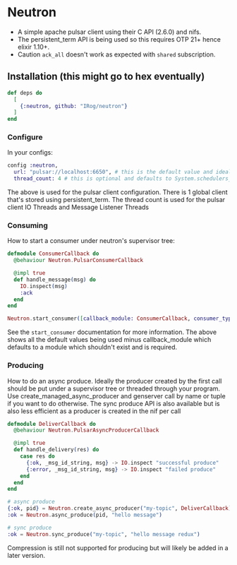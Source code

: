 # Neutron

- A simple apache pulsar client using their C API (2.6.0) and nifs.
- The persistent_term API is being used so this requires OTP 21+ hence elixir 1.10+.
- Caution `ack_all` doesn't work as expected with `shared` subscription.

## Installation (this might go to hex eventually)

```elixir
def deps do
  [
    {:neutron, github: "IRog/neutron"}
  ]
end
```

### Configure
In your configs:

```elixir
config :neutron,
  url: "pulsar://localhost:6650", # this is the default value and ideally should be set
  thread_count: 4 # this is optional and defaults to System.schedulers_online()
```

The above is used for the pulsar client configuration. There is 1 global client that's stored using persistent_term. The thread count is used for the pulsar client IO Threads and Message Listener Threads


### Consuming
How to start a consumer under neutron's supervisor tree:

```elixir
defmodule ConsumerCallback do
  @behaviour Neutron.PulsarConsumerCallback

  @impl true
  def handle_message(msg) do
    IO.inspect(msg)
    :ack
  end
end

Neutron.start_consumer([callback_module: ConsumerCallback, consumer_type: :shared, topic: "my-topic", subscription: "my-subscription"])
```

See the `start_consumer` documentation for more information. The above shows all the default values being used minus callback_module which defaults to a module which shouldn't exist and is required.

### Producing
How to do an async produce. Ideally the producer created by the first call should be put under a supervisor tree or threaded through your program. Use create_managed_async_producer and genserver call by name or tuple if you want to do otherwise. The sync produce API is also available but is also less efficient as a producer is created in the nif per call

```elixir
defmodule DeliverCallback do
  @behaviour Neutron.PulsarAsyncProducerCallback

  @impl true
  def handle_delivery(res) do
    case res do
      {:ok, _msg_id_string, msg} -> IO.inspect "successful produce"
      {:error, _msg_id_string, msg} -> IO.inspect "failed produce"
    end
  end
end

# async produce
{:ok, pid} = Neutron.create_async_producer("my-topic", DeliverCallback)
:ok = Neutron.async_produce(pid, "hello message")

# sync produce
:ok = Neutron.sync_produce("my-topic", "hello message redux")
```

Compression is still not supported for producing but will likely be added in a later version.